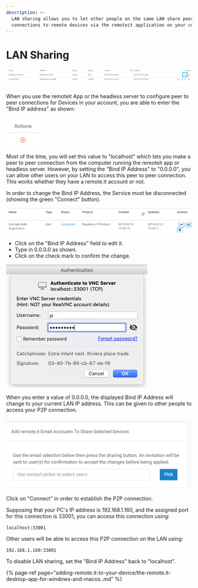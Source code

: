 ```yaml
---
description: >-
  LAN sharing allows you to let other people on the same LAN share peer to peer
  connections to remote devices via the remoteit application on your computer.
---
```


# LAN Sharing

![remote.it LAN sharing](.gitbook/assets/image%20%2855%29.png)

When you use the remoteit App or the headless server to configure peer to peer connections for Devices in your account, you are able to enter the "Bind IP address" as shown:

![](.gitbook/assets/image%20%2826%29.png)

Most of the time, you will set this value to "localhost" which lets you make a peer to peer connection from the computer running the remoteit app or headless server.  However, by setting the "Bind IP Address" to "0.0.0.0", you can allow other users on your LAN to access this peer to peer connection.  This works whether they have a remote.it account or not.

In order to change the Bind IP Address, the Service must be disconnected \(showing the green "Connect" button\). 

![](.gitbook/assets/image%20%28502%29.png)

* Click on the "Bind IP Address" field to edit it.
* Type in 0.0.0.0 as shown.
* Click on the check mark to confirm the change.

![](.gitbook/assets/image%20%28410%29.png)

When you enter a value of 0.0.0.0, the displayed Bind IP Address will change to your current LAN IP address.  This can be given to other people to access your P2P connection.

![](.gitbook/assets/image%20%28104%29.png)

Click on "Connect" in order to establish the P2P connection.

Supposing that your PC's IP address is 192.168.1.160, and the assigned port for this connection is 33001, you can access this connection using:

```text
localhost:33001
```

Other users will be able to access this P2P connection on the LAN using:

```text
192.168.1.160:33001
```

To disable LAN sharing, set the "Bind IP Address" back to "localhost".

{% page-ref page="adding-remote.it-to-your-device/the-remote.it-desktop-app-for-windows-and-macos..md" %}



